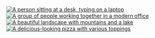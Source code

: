 <div class="container">
  <div class="row">
    <div class="col-md-3">
      <a href="https://unsplash.com/photos/6641558853358">
        <img src="https://images.unsplash.com/photo-1664155885335-4f8861510335?ixlib=rb-4.0.3&ixid=MnwxMjA3fDB8MHxwaG90by1wYWdlfDF8fGVuYWJsZSUyMHN1bW1lciUyMHdpb258fGVuYWJsZSUyMHN1bW1lciUyMHRoaW5n&auto=format&fit=crop&w=500&q=60" alt="A person sitting at a desk, typing on a laptop" class="img-fluid">
      </a>
    </div>
    <div class="col-md-3">
      <a href="https://unsplash.com/photos/182786207">
        <img src="https://images.unsplash.com/photo-16182786207-8c08b8b2281a?ixlib=rb-4.0.3&ixid=MnwxMjA3fDB8MHxwaG90by1wYWdlfDF8fGVuYWJsZSUyMHN1bW1lciUyMHdpb258fGVuYWJsZSUyMHN1bW1lciUyMHRoaW5n&auto=format&fit=crop&w=500&q=60" alt="A group of people working together in a modern office" class="img-fluid">
      </a>
    </div>
    <div class="col-md-3">
      <a href="https://unsplash.com/photos/3673525">
        <img src="https://images.unsplash.com/photo-153673525-92e3186c7379?ixlib=rb-4.0.3&ixid=MnwxMjA3fDB8MHxwaG90by1wYWdlfDF8fGVuYWJsZSUyMHN1bW1lciUyMHdpb258fGVuYWJsZSUyMHN1bW1lciUyMHRoaW5n&auto=format&fit=crop&w=500&q=60" alt="A beautiful landscape with mountains and a lake" class="img-fluid">
      </a>
    </div>
    <div class="col-md-3">
      <a href="https://unsplash.com/photos/265040535">
        <img src="https://images.unsplash.com/photo-16265040535-68194105587d?ixlib=rb-4.0.3&ixid=MnwxMjA3fDB8MHxwaG90by1wYWdlfDF8fGVuYWJsZSUyMHN1bW1lciUyMHdpb258fGVuYWJsZSUyMHN1bW1lciUyMHRoaW5n&auto=format&fit=crop&w=500&q=60" alt="A delicious-looking pizza with various toppings" class="img-fluid">
      </a>
    </div>
  </div>
</div>
